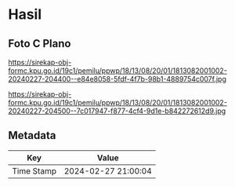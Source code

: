 # Hasil

## Foto C Plano

https://sirekap-obj-formc.kpu.go.id/19c1/pemilu/ppwp/18/13/08/20/01/1813082001002-20240227-204400--e84e8058-5fdf-4f7b-98b1-4889754c007f.jpg

https://sirekap-obj-formc.kpu.go.id/19c1/pemilu/ppwp/18/13/08/20/01/1813082001002-20240227-204500--7c017947-f877-4cf4-9d1e-b842272612d9.jpg


## Metadata

| Key        | Value               |
| ---------- | ------------------- |
| Time Stamp | 2024-02-27 21:00:04 |



